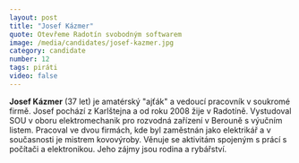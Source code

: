 ```yaml
---
layout: post
title: "Josef Kázmer"
quote: Otevřeme Radotín svobodným softwarem
image: /media/candidates/josef-kazmer.jpg
category: candidate
number: 12
tags: piráti
video: false
---
```


**Josef Kázmer** (37 let) je amatérský "ajťák" a vedoucí pracovník v soukromé firmě. Josef pochází z Karlštejna a od roku 2008 žije v Radotíně. Vystudoval SOU v oboru elektromechanik pro rozvodná zařízení v Berouně s výučním listem. Pracoval ve dvou firmách, kde byl zaměstnán jako elektrikář a v současnosti je mistrem kovovýroby. Věnuje se aktivitám spojeným s prácí s počítači a elektronikou. Jeho zájmy jsou rodina a rybářství. 
